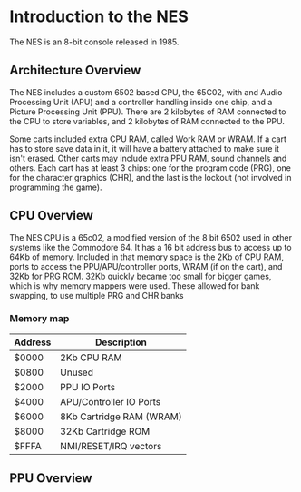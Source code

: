 # Introduction to the NES

The NES is an 8-bit console released in 1985.

## Architecture Overview
The NES includes a custom 6502 based CPU, the 65C02, with and Audio Processing Unit (APU) and a controller handling inside one chip, and a Picture Processing Unit (PPU).
There are 2 kilobytes of RAM connected to the CPU to store variables, and 2 kilobytes of RAM connected to the PPU.

Some carts included extra CPU RAM, called Work RAM or WRAM. If a cart has to store save data in it, it will have a battery attached to make sure it isn't erased. Other 
carts may include extra PPU RAM, sound channels and others. Each cart has at least 3 chips: one for the program code (PRG), one for the character graphics (CHR), and the 
last is the lockout (not involved in programming the game).

## CPU Overview

The NES CPU is a 65c02, a modified version of the 8 bit 6502 used in other systems like the Commodore 64. It has a 16 bit address bus to access up to 64Kb of memory. 
Included in that memory space is the 2Kb of CPU RAM, ports to access the PPU/APU/controller ports, WRAM (if on the cart), and 32Kb for PRG ROM. 32Kb quickly became too 
small for bigger games, which is why memory mappers were used. These allowed for bank swapping, to use multiple PRG and CHR banks

### Memory map
Address | Description
--------|-------------
$0000   | 2Kb CPU RAM
$0800   | Unused
$2000   | PPU IO Ports
$4000   | APU/Controller IO Ports
$6000   | 8Kb Cartridge RAM (WRAM)
$8000   | 32Kb Cartridge ROM
$FFFA   | NMI/RESET/IRQ vectors

## PPU Overview
